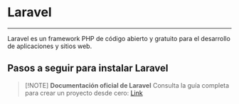 # Laravel
----
Laravel es un framework PHP de código abierto y gratuito para el desarrollo de aplicaciones y sitios web.

## Pasos a seguir para instalar Laravel  
> [!NOTE] **Documentación oficial de Laravel**
> Consulta la guía completa para crear un proyecto desde cero:
> [Link](https://laravel.com/docs/12.x#creating-a-laravel-project)
